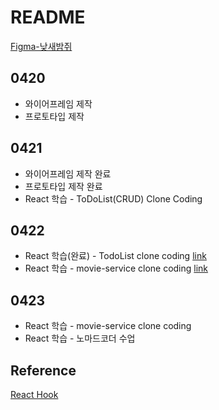 # README

[Figma-낮새밤쥐](https://www.figma.com/file/7OSnFK4fTyXHkj1PvQl0O5/%EC%9E%90%EC%9C%A8-A406-%EB%82%AE%EC%83%88%EB%B0%A4%EC%A5%90?node-id=0%3A1)

## 0420

- 와이어프레임 제작
- 프로토타입 제작



## 0421

- 와이어프레임 제작 완료
- 프로토타입 제작 완료
- React 학습 - ToDoList(CRUD) Clone Coding



## 0422

- React 학습(완료) - TodoList clone coding [link](https://github.com/Donghee-L/react-todo-list)
- React 학습 - movie-service clone coding [link](https://github.com/Donghee-L/react-movie-service)



## 0423

- React 학습 - movie-service clone coding 
- React 학습 - 노마드코더 수업







## Reference

[React Hook](https://ko.reactjs.org/docs/hooks-reference.html#usestate)


